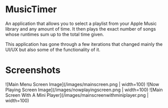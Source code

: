# MusicTimer
An application that allows you to select a playlist from your Apple Music library and any amount of time. It then plays the exact number of songs whose runtimes sum up to the total time given.

This application has gone through a few iterations that changed mainly the UI/UX but also some of the functionality of it.

# Screenshots
![Main Menu Screen Image](/images/mainscreen.png | width=100)
![Now Playing Screen Image](/images/nowplayingscreen.png | width=100)
![Main Screen With A Mini Player](/images/mainscreenwithminiplayer.png | width=100)
